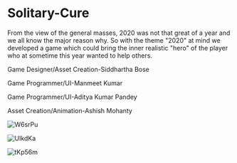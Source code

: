 # Solitary-Cure

From the view of the general masses, 2020 was not that great of a year and we all know the major reason why. So with the theme "2020" at mind we developed a game  which could bring the inner realistic "hero" of the player who at sometime this year wanted to help others.

Game Designer/Asset Creation-Siddhartha Bose

Game Programmer/UI-Manmeet Kumar

Game Programmer/UI-Aditya Kumar Pandey

Asset Creation/Animation-Ashish Mohanty

![W6srPu](https://user-images.githubusercontent.com/84927939/170481202-22234929-e691-4569-8b58-11fa560bfeec.png)

![UIkdKa](https://user-images.githubusercontent.com/84927939/170481218-14cb85c0-2dc1-4497-bfd5-00fcd57bd2aa.png)

![tKp56m](https://user-images.githubusercontent.com/84927939/170481232-6a23ba7e-2795-4334-91a9-cd242da75339.png)
